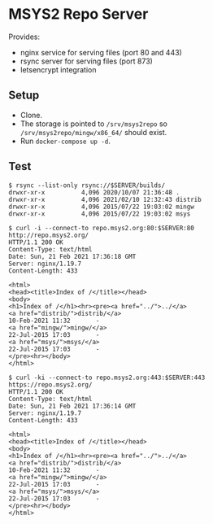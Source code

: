 # MSYS2 Repo Server

Provides:

* nginx service for serving files (port 80 and 443)
* rsync server for serving files (port 873)
* letsencrypt integration


## Setup

* Clone.
* The storage is pointed to `/srv/msys2repo` so `/srv/msys2repo/mingw/x86_64/` should exist.
* Run `docker-compose up -d`.


## Test

```
$ rsync --list-only rsync://$SERVER/builds/
drwxr-xr-x          4,096 2020/10/07 21:36:48 .
drwxr-xr-x          4,096 2021/02/10 12:32:43 distrib
drwxr-xr-x          4,096 2015/07/22 19:03:02 mingw
drwxr-xr-x          4,096 2015/07/22 19:03:02 msys
```

```
$ curl -i --connect-to repo.msys2.org:80:$SERVER:80 http://repo.msys2.org/
HTTP/1.1 200 OK
Content-Type: text/html
Date: Sun, 21 Feb 2021 17:36:18 GMT
Server: nginx/1.19.7
Content-Length: 433

<html>
<head><title>Index of /</title></head>
<body>
<h1>Index of /</h1><hr><pre><a href="../">../</a>
<a href="distrib/">distrib/</a>                                           10-Feb-2021 11:32       -
<a href="mingw/">mingw/</a>                                             22-Jul-2015 17:03       -
<a href="msys/">msys/</a>                                              22-Jul-2015 17:03       -
</pre><hr></body>
</html>
```

```
$ curl -ki --connect-to repo.msys2.org:443:$SERVER:443 https://repo.msys2.org/
HTTP/1.1 200 OK
Content-Type: text/html
Date: Sun, 21 Feb 2021 17:36:14 GMT
Server: nginx/1.19.7
Content-Length: 433

<html>
<head><title>Index of /</title></head>
<body>
<h1>Index of /</h1><hr><pre><a href="../">../</a>
<a href="distrib/">distrib/</a>                                           10-Feb-2021 11:32       -
<a href="mingw/">mingw/</a>                                             22-Jul-2015 17:03       -
<a href="msys/">msys/</a>                                              22-Jul-2015 17:03       -
</pre><hr></body>
</html>
```
